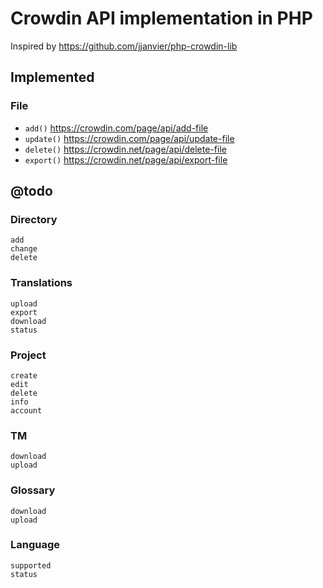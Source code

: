 # Crowdin API implementation in PHP

Inspired by https://github.com/jjanvier/php-crowdin-lib

## Implemented

### File

* `add()` https://crowdin.com/page/api/add-file
* `update()` https://crowdin.com/page/api/update-file
* `delete()` https://crowdin.net/page/api/delete-file
* `export()` https://crowdin.net/page/api/export-file

## @todo

### Directory
	add
	change
	delete
### Translations
	upload
	export
	download
	status
### Project
	create
	edit
	delete
	info
	account
### TM
	download
	upload
### Glossary
	download
	upload
### Language
	supported
	status

